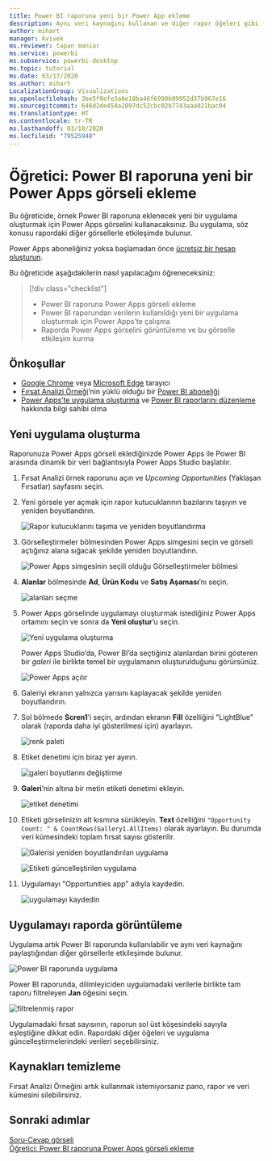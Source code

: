 ```yaml
---
title: Power BI raporuna yeni bir Power App ekleme
description: Aynı veri kaynağını kullanan ve diğer rapor öğeleri gibi filtrelenebilen bir uygulamayı ekleme
author: mihart
manager: kvivek
ms.reviewer: tapan maniar
ms.service: powerbi
ms.subservice: powerbi-desktop
ms.topic: tutorial
ms.date: 03/17/2020
ms.author: mihart
LocalizationGroup: Visualizations
ms.openlocfilehash: 3be5f9efe3a6e18ba46f6990b09952d37b967e16
ms.sourcegitcommit: 646d2de454a2897dc52cbc02b7743aaa021bac04
ms.translationtype: HT
ms.contentlocale: tr-TR
ms.lasthandoff: 03/18/2020
ms.locfileid: "79525948"
---
```

# <a name="tutorial-embed-a-power-apps-visual-in-a-power-bi-report"></a>Öğretici: Power BI raporuna yeni bir Power Apps görseli ekleme

Bu öğreticide, örnek Power BI raporuna eklenecek yeni bir uygulama oluşturmak için Power Apps görselini kullanacaksınız. Bu uygulama, söz konusu rapordaki diğer görsellerle etkileşimde bulunur.

Power Apps aboneliğiniz yoksa başlamadan önce [ücretsiz bir hesap oluşturun](https://web.powerapps.com/signup?redirect=marketing&email=).

Bu öğreticide aşağıdakilerin nasıl yapılacağını öğreneceksiniz:
> [!div class="checklist"]
> * Power BI raporuna Power Apps görseli ekleme
> * Power BI raporundan verilerin kullanıldığı yeni bir uygulama oluşturmak için Power Apps’te çalışma
> * Raporda Power Apps görselini görüntüleme ve bu görselle etkileşim kurma

## <a name="prerequisites"></a>Önkoşullar

* [Google Chrome](https://www.google.com/chrome/browser/) veya [Microsoft Edge](https://www.microsoft.com/windows/microsoft-edge) tarayıcı
* [Fırsat Analizi Örneği](https://docs.microsoft.com/power-bi/sample-opportunity-analysis#get-the-content-pack-for-this-sample)’nin yüklü olduğu bir [Power BI aboneliği](https://docs.microsoft.com/power-bi/service-self-service-signup-for-power-bi)
* [Power Apps’te uygulama oluşturma](https://docs.microsoft.com/powerapps/maker/canvas-apps/data-platform-create-app-scratch) ve [Power BI raporlarını düzenleme](https://docs.microsoft.com/power-bi/service-the-report-editor-take-a-tour) hakkında bilgi sahibi olma



## <a name="create-a-new-app"></a>Yeni uygulama oluşturma
Raporunuza Power Apps görseli eklediğinizde Power Apps ile Power BI arasında dinamik bir veri bağlantısıyla Power Apps Studio başlatılır.

1. Fırsat Analizi örnek raporunu açın ve *Upcoming Opportunities* (Yaklaşan Fırsatlar) sayfasını seçin. 


2. Yeni görsele yer açmak için rapor kutucuklarının bazılarını taşıyın ve yeniden boyutlandırın.

    ![Rapor kutucuklarını taşıma ve yeniden boyutlandırma](media/power-bi-visualization-powerapp/power-bi-report-page.jpg)

2. Görselleştirmeler bölmesinden Power Apps simgesini seçin ve görseli açtığınız alana sığacak şekilde yeniden boyutlandırın.

    ![Power Apps simgesinin seçili olduğu Görselleştirmeler bölmesi](media/power-bi-visualization-powerapp/power-bi-powerapps-icon.jpg)

3. **Alanlar** bölmesinde **Ad**, **Ürün Kodu** ve **Satış Aşaması**’nı seçin. 

    ![alanları seçme](media/power-bi-visualization-powerapp/power-bi-fields.jpg)

4. Power Apps görselinde uygulamayı oluşturmak istediğiniz Power Apps ortamını seçin ve sonra da **Yeni oluştur**’u seçin.

    ![Yeni uygulama oluşturma](media/power-bi-visualization-powerapp/power-bi-create-new-powerapp.png)

    Power Apps Studio’da, Power BI’da seçtiğiniz alanlardan birini gösteren bir *galeri* ile birlikte temel bir uygulamanın oluşturulduğunu görürsünüz.

    ![Power Apps açılır](media/power-bi-visualization-powerapp/power-bi-power-app.png)

5.  Galeriyi ekranın yalnızca yarısını kaplayacak şekilde yeniden boyutlandırın. 

6. Sol bölmede **Scren1**’i seçin, ardından ekranın **Fill** özelliğini "LightBlue" olarak (raporda daha iyi gösterilmesi için) ayarlayın.

    ![renk paleti](media/power-bi-visualization-powerapp/power-bi-powerapps-fill.png)

6. Etiket denetimi için biraz yer ayırın. 

    ![galeri boyutlarını değiştirme](media/power-bi-visualization-powerapp/power-bi-powerapps-gallery.png)


8. **Galeri**’nin altına bir metin etiketi denetimi ekleyin.

   ![etiket denetimi](media/power-bi-visualization-powerapp/power-bi-label.png)

7. Etiketi görselinizin alt kısmına sürükleyin. **Text** özelliğini `"Opportunity Count: " & CountRows(Gallery1.AllItems)` olarak ayarlayın. Bu durumda veri kümesindeki toplam fırsat sayısı gösterilir.

    ![Galerisi yeniden boyutlandırılan uygulama](media/power-bi-visualization-powerapp/power-bi-power-app-label.png)

    ![Etiketi güncelleştirilen uygulama](media/power-bi-visualization-powerapp/power-bi-label-live.png)

7. Uygulamayı "Opportunities app" adıyla kaydedin. 

    ![uygulamayı kaydedin](media/power-bi-visualization-powerapp/power-bi-save-powerapp.png)


## <a name="view-the-app-in-the-report"></a>Uygulamayı raporda görüntüleme
Uygulama artık Power BI raporunda kullanılabilir ve aynı veri kaynağını paylaştığından diğer görsellerle etkileşimde bulunur.

![Power BI raporunda uygulama](media/power-bi-visualization-powerapp/power-bi-powerapps-visual.png)

Power BI raporunda, dilimleyiciden uygulamadaki verilerle birlikte tam raporu filtreleyen **Jan** öğesini seçin.

![filtrelenmiş rapor](media/power-bi-visualization-powerapp/power-bi-last.png)

Uygulamadaki fırsat sayısının, raporun sol üst köşesindeki sayıyla eşleştiğine dikkat edin. Rapordaki diğer öğeleri ve uygulama güncelleştirmelerindeki verileri seçebilirsiniz.


## <a name="clean-up-resources"></a>Kaynakları temizleme
Fırsat Analizi Örneğini artık kullanmak istemiyorsanız pano, rapor ve veri kümesini silebilirsiniz.


## <a name="next-steps"></a>Sonraki adımlar
[Soru-Cevap görseli](power-bi-visualization-types-for-reports-and-q-and-a.md)    
[Öğretici: Power BI raporuna Power Apps görseli ekleme](https://docs.microsoft.com/powerapps/maker/canvas-apps/powerapps-custom-visual)